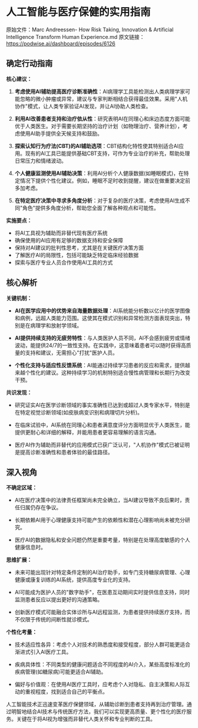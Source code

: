 # 人工智能与医疗保健的实用指南

原始文件：Marc Andreessen- How Risk Taking, Innovation & Artificial Intelligence Transform Human Experience.md
原文链接：https://podwise.ai/dashboard/episodes/6126

## 确定行动指南

**核心建议：**
1. **考虑使用AI辅助提高医疗诊断准确性**：AI病理学工具能检测出人类病理学家可能忽略的微小肿瘤或异常，建议与专家判断相结合获得最佳效果。采用"人机协作"模式，让人类专家验证AI发现，并让AI协助人类检查。

2. **利用AI改善患者支持和治疗依从性**：研究表明AI在同理心和床边态度方面可能优于人类医生。对于需要长期坚持的治疗计划（如物理治疗、营养计划），考虑使用AI助手提供全天候支持和鼓励。

3. **探索认知行为疗法(CBT)的AI辅助选项**：CBT结构化特性使其特别适合AI应用。现有的AI工具已能提供基础CBT支持，可作为专业治疗的补充，帮助处理日常压力和情绪波动。

4. **个人健康监测使用AI辅助决策**：利用AI分析个人健康数据(如睡眠模式)，在特定情况下提供个性化建议。例如，睡眠不足时收到提醒，建议在做重要决定前多加考虑。

5. **在特定医疗决策中寻求多角度分析**：对于复杂的医疗决策，考虑使用AI生成不同"角色"提供多角度分析，帮助您全面了解各种观点和可能性。

**实施要点：**
- 将AI工具视为辅助而非替代现有医疗系统
- 确保使用的AI应用有足够的数据支持和安全保障
- 保持对AI建议的批判性思考，尤其是在关键医疗决策方面
- 了解医疗AI的局限性，包括可能缺乏特定临床经验数据
- 探索与医疗专业人员合作使用AI工具的方式

## 核心解析

**关键机制：**
- **AI在医学应用中的优势来自海量数据处理**：AI系统能分析数以亿计的医学图像和病例，远超人类能力范围。这使其在模式识别和异常检测方面表现突出，特别是在病理学和放射学领域。

- **AI提供持续支持的无疲劳特性**：与人类医护人员不同，AI不会感到疲劳或情绪波动，能提供24/7的一致性支持。在实践中，这意味着患者可以随时获得高质量的支持和建议，无需担心"打扰"医护人员。

- **个性化支持与适应性反馈系统**：AI能通过持续学习患者的反应和需求，提供越来越个性化的建议。这种持续学习的机制特别适合慢性病管理和长期行为改变干预。

**共识发现：**
- 研究证实AI在医学诊断领域的事实准确性已达到或超过人类专家水平，特别是在特定视觉诊断领域(如皮肤病变识别和病理切片分析)。

- 在临床试验中，AI系统在同理心和患者满意度评分方面明显优于人类医生，能提供更耐心和详细的解释，并能用患者更容易理解的语言沟通。

- 医疗AI作为辅助而非替代的应用模式已获广泛认可，"人机协作"模式已被证明是提高诊断准确性和患者体验的最佳路径。

## 深入视角

**不确定区域：**
- AI在医疗决策中的法律责任框架尚未完全确立，当AI建议导致不良后果时，责任归属仍存在争议。

- 长期依赖AI用于心理健康支持可能产生的依赖性和潜在心理影响尚未被充分研究。

- 医疗AI的数据隐私和安全问题仍然是重要考量，特别是在处理高度敏感的个人健康信息时。

**思维扩展：**
- 未来可能出现针对特定条件定制的AI治疗助手，如专门支持糖尿病管理、心理健康或康复训练的AI系统，提供高度专业化的支持。

- AI可能成为医护人员的"数字助手"，在医患互动期间实时提供信息支持，同时监测患者反应以提出更好的沟通策略。

- 创新医疗模式可能融合实体诊所与AI远程监测，为患者提供持续医疗支持，而不仅限于传统的间断性就诊模式。

**个性化考量：**
- 技术适应性各异：考虑个人对技术的熟悉度和接受程度，部分人群可能更适合渐进式引入AI医疗工具。

- 疾病具体性：不同类型的健康问题适合不同程度的AI介入，某些高度标准化的疾病管理(如糖尿病)可能更适合AI辅助。

- 偏好与价值观：在使用AI医疗工具时，应考虑个人对隐私、自主决策和人际互动的重视程度，找到适合自己的平衡点。

人工智能技术正迅速变革医疗保健领域，从辅助诊断到患者支持再到治疗管理。通过明智地结合AI技术与传统医疗方法，我们可以实现更高质量、更个性化的医疗服务。关键在于将AI视为增强而非替代人类关怀和专业判断的工具。
